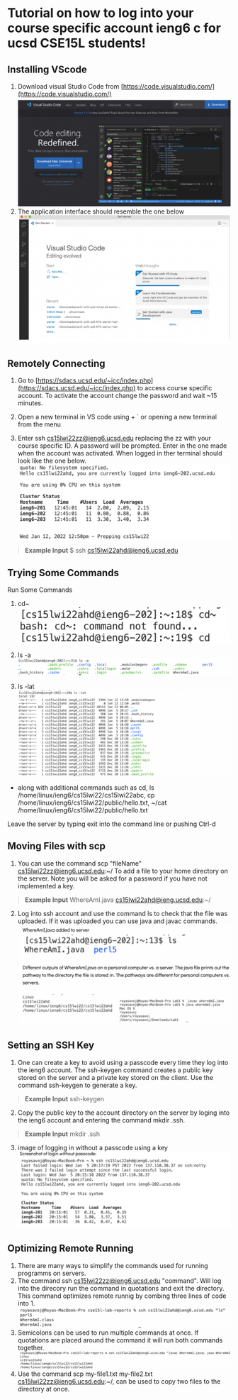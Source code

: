 # Tutorial on how to log into your course specific account ieng6 c for ucsd CSE15L students!
## Installing VScode
1. Download visual Studio Code from [https://code.visualstudio.com/](https://code.visualstudio.com/)
![Image](DownloadingVS.png)
2. The application interface should resemble the one below 
![Image](openingVS.png)

## Remotely Connecting

1. Go to [https://sdacs.ucsd.edu/~icc/index.php](https://sdacs.ucsd.edu/~icc/index.php) to access course specific account. To activate the account change the password and wait ~15 minutes.
2. Open a new terminal in VS code using + ` or opening a new terminal from the menu 

3. Enter ssh cs15lwi22zz@ieng6.ucsd.edu replacing the zz with your course specific ID. A password will be prompted. Enter in the one made when the account was activated. When logged in ther terminal should look like the one below.
![Image](login.png)
> **Example Input** $ ssh cs15lwi22ahd@ieng6.ucsd.edu


## Trying Some Commands
 Run Some Commands 
1. cd~ 
![Image](cd~.png)

2. ls -a
![Image](lsa.png)
3. ls -lat 
![Image](lslat.png)

* along with additional commands  such as cd,
ls /home/linux/ieng6/cs15lwi22/cs15lwi22abc, cp /home/linux/ieng6/cs15lwi22/public/hello.txt, ~/cat /home/linux/ieng6/cs15lwi22/public/hello.txt

 Leave the server by typing exit into the command line or pushing Ctrl-d

## Moving Files with scp

1. You can use the command scp "fileName" cs15lwi22zz@ieng6.ucsd.edu:~/ To add a file to your home directory on the server. Note you will be asked for a password if you have not implemented a key.
 
> **Example Input** WhereAmI.java cs15lwi22ahd@ieng.ucsd.edu:~/

2. Log into ssh account and use the command ls to check that the file was uploaded. If it was uploaded you can use java and javac commands.
 ![Image](AddFile2.png)

 ## Setting an SSH Key
 1. One can create a key to avoid using a passcode every time they log into the ieng6 account. The ssh-keygen command creates a public key stored on the server and a private key stored on the client. Use the command ssh-keygen to generate a key. 
> **Example Input** ssh-keygen
2. Copy the public key to the account directory on the server by loging into the ieng6 account and entering the command  mkdir .ssh.
> **Example Input** mkdir .ssh

3. image of logging in without a passcode using a key
![Image](ScreenShotToAddLabSession.png)

## Optimizing Remote Running
1. There are many ways to simplify the commands used for running programms on servers.
2. The command ssh cs15lwi22zz@ieng6.ucsd.edu "command". Will log into the direcory run the command in quotations and exit the directory. This command optimizes remote runnig by combing three lines of code into 1. 
 ![image](lsOptim.png)
 3. Semicolons can be used to run multiple commands at once. If quotations are placed around the command it will run both commands together.
 ![Image](image1.png)
 4. Use the command scp my-file1.txt my-file2.txt cs15lwi22zz@ieng6.ucsd.edu:~/, can be used to copy two files to the directory at once.

